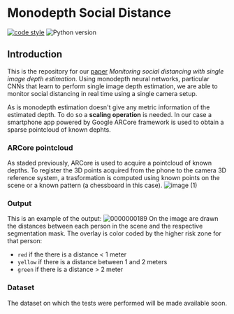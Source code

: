 # Monodepth Social Distance

[![code style](https://img.shields.io/badge/code%20style-black-000000.svg)](https://github.com/psf/black)
![Python version](https://img.shields.io/badge/python-python%203.9-brightgreen)

## Introduction

This is the repository for our [paper](https://arxiv.org/abs/2204.01693) *Monitoring social distancing with single image depth estimation*. 
Using monodepth neural networks, particular CNNs that learn to perform single image depth estimation, we are able to monitor social distancing in real time using a single camera setup.

<!-- It combines a set of tools to provide different information on the state of social distancing:
- Monodepth estimation: provided by MiDaS [https://github.com/isl-org/MiDaS]
- People Instance Segmentation: provided using Detectron2 by Facebook Research [https://github.com/facebookresearch/detectron2]
- People Traking: provided by DEEP SORT algorithm [https://github.com/nwojke/deep_sort] -->

As is monodepth estimation doesn't give any metric information of the estimated depth. To do so a **scaling operation** is needed. In our case a smartphone app powered by Google ARCore framework is used to obtain a sparse pointcloud of known dephts.

### ARCore pointcloud
As staded previously, ARCore is used to acquire a pointcloud of known depths. To register the 3D points acquired from the phone to the camera 3D reference system, a trasformation is computed using known points on the scene or a known pattern (a chessboard in this case). 
![image (1)](https://user-images.githubusercontent.com/45073899/138907701-89e03c48-c8be-435f-95f8-ac0effc845e3.jpg)

### Output
This is an example of the output:
![0000000189](https://user-images.githubusercontent.com/45073899/138482201-15120da0-1c5e-4b24-b539-301e0cda6bea.jpg) 
On the image are drawn the distances between each person in the scene and the respective segmentation mask. The overlay is color coded by the higher risk zone for that person:
- `red` if the there is a distance < 1 meter
- `yellow` if there is a distance between 1 and 2 meters
- `green` if there is a distance > 2 meter

### Dataset
The dataset on which the tests were performed will be made available soon.
